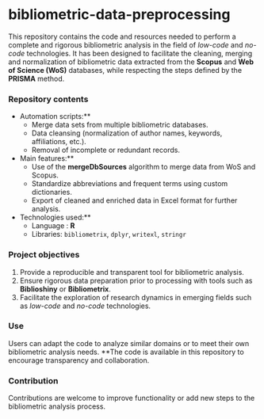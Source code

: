 # bibliometric-data-preprocessing
This repository contains the code and resources needed to perform a complete and rigorous bibliometric analysis in the field of *low-code* and *no-code* technologies. It has been designed to facilitate the cleaning, merging and normalization of bibliometric data extracted from the **Scopus** and **Web of Science (WoS)** databases, while respecting the steps defined by the **PRISMA** method.
### Repository contents
- Automation scripts:**
  - Merge data sets from multiple bibliometric databases.
  - Data cleansing (normalization of author names, keywords, affiliations, etc.).
  - Removal of incomplete or redundant records.
- Main features:**
  - Use of the **mergeDbSources** algorithm to merge data from WoS and Scopus.
  - Standardize abbreviations and frequent terms using custom dictionaries.
  - Export of cleaned and enriched data in Excel format for further analysis.
- Technologies used:**
  - Language : **R**
  - Libraries: `bibliometrix`, `dplyr`, `writexl`, `stringr`
### Project objectives
1. Provide a reproducible and transparent tool for bibliometric analysis.
2. Ensure rigorous data preparation prior to processing with tools such as **Biblioshiny** or **Bibliometrix**.
3. Facilitate the exploration of research dynamics in emerging fields such as *low-code* and *no-code* technologies.
### Use
Users can adapt the code to analyze similar domains or to meet their own bibliometric analysis needs. **The code is available in this repository to encourage transparency and collaboration.
### Contribution
Contributions are welcome to improve functionality or add new steps to the bibliometric analysis process.
